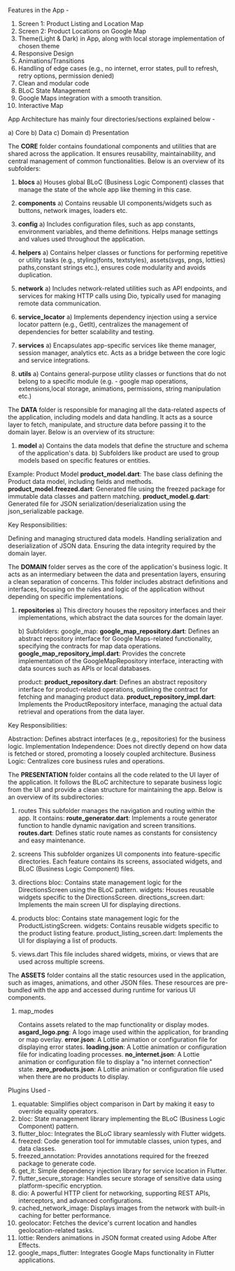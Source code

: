 Features in the App -

1. Screen 1: Product Listing and Location Map
2. Screen 2: Product Locations on Google Map
3. Theme(Light & Dark) in App, along with local storage implementation of chosen theme
4. Responsive Design
5. Animations/Transitions
6. Handling of edge cases (e.g., no internet, error states, pull to refresh, retry options,
   permission denied)
7. Clean and modular code
8. BLoC State Management
9. Google Maps integration with a smooth transition.
10. Interactive Map

App Architecture has mainly four directories/sections explained below -

a) Core
b) Data
c) Domain
d) Presentation

The **CORE** folder contains foundational components and utilities that are shared across the
application. It ensures reusability, maintainability, and central management of common
functionalities. Below is an overview of its subfolders:

1. **blocs**
   a) Houses global BLoC (Business Logic Component) classes that manage the state of the whole app
   like theming in this case.

2. **components**
   a) Contains reusable UI components/widgets such as buttons, network images, loaders etc.

3. **config**
   a) Includes configuration files, such as app constants, environment variables, and theme
   definitions. Helps manage settings and values used throughout the application.

4. **helpers**
   a) Contains helper classes or functions for performing repetitive or utility tasks (e.g.,
   styling(fonts, textstyles), assets(svgs, pngs, lotties) paths,constant strings etc.),
   ensures code modularity and avoids duplication.

5. **network**
   a) Includes network-related utilities such as API endpoints, and services for making HTTP calls
   using Dio, typically used for managing remote data communication.

6. **service_locator**
   a) Implements dependency injection using a service locator pattern (e.g., GetIt),
   centralizes the management of dependencies for better scalability and testing.

7. **services**
   a) Encapsulates app-specific services like theme manager, session manager, analytics etc.
   Acts as a bridge between the core logic and service integrations.

8. **utils**
   a) Contains general-purpose utility classes or functions that do not belong to a specific
   module (e.g. - google map operations, extensions,local storage, animations, permissions, string
   manipulation etc.)

The **DATA** folder is responsible for managing all the data-related aspects of the application,
including models and data handling. It acts as a source layer to fetch, manipulate, and structure
data before passing it to the domain layer. Below is an overview of its structure:

1. **model**
   a) Contains the data models that define the structure and schema of the application's data.
   b) Subfolders like product are used to group models based on specific features or entities.

Example: Product Model
**product_model.dart**: The base class defining the Product data model, including fields and
methods.
**product_model.freezed.dart**: Generated file using the freezed package for immutable data classes
and pattern matching.
**product_model.g.dart**: Generated file for JSON serialization/deserialization using the
json_serializable package.

Key Responsibilities:

Defining and managing structured data models.
Handling serialization and deserialization of JSON data.
Ensuring the data integrity required by the domain layer.

The **DOMAIN** folder serves as the core of the application's business logic.
It acts as an intermediary between the data and presentation layers, ensuring a clean separation of
concerns.
This folder includes abstract definitions and interfaces, focusing on the rules and logic of the
application without depending on specific implementations.

1. **repositories**
   a) This directory houses the repository interfaces and their implementations,
   which abstract the data sources for the domain layer.

   b) Subfolders:
   google_map:
   **google_map_repository.dart**: Defines an abstract repository interface for Google Maps-related
   functionality, specifying the contracts for map data operations.
   **google_map_repository_impl.dart**: Provides the concrete implementation of the
   GoogleMapRepository interface, interacting with data sources such as APIs or local databases.

   product:
   **product_repository.dart**: Defines an abstract repository interface for product-related
   operations, outlining the contract for fetching and managing product data.
   **product_repository_impl.dart**: Implements the ProductRepository interface, managing the actual
   data retrieval and operations from the data layer.

Key Responsibilities:

Abstraction: Defines abstract interfaces (e.g., repositories) for the business logic.
Implementation Independence: Does not directly depend on how data is fetched or stored, promoting a
loosely coupled architecture.
Business Logic: Centralizes core business rules and operations.

The **PRESENTATION** folder contains all the code related to the UI layer of the application. It
follows the BLoC architecture to separate business logic from the UI and provide a clean structure
for maintaining the app. Below is an overview of its subdirectories:

1. routes
   This subfolder manages the navigation and routing within the app. It contains:
   **route_generator.dart**: Implements a route generator function to handle dynamic navigation and
   screen transitions.
   **routes.dart**: Defines static route names as constants for consistency and easy maintenance.

2. screens
   This subfolder organizes UI components into feature-specific directories. Each feature contains
   its screens, associated widgets, and BLoC (Business Logic Component) files.

3. directions
   bloc: Contains state management logic for the DirectionsScreen using the BLoC pattern.
   widgets: Houses reusable widgets specific to the DirectionsScreen.
   directions_screen.dart: Implements the main screen UI for displaying directions.

4. products
   bloc: Contains state management logic for the ProductListingScreen.
   widgets: Contains reusable widgets specific to the product listing feature.
   product_listing_screen.dart: Implements the UI for displaying a list of products.

5. views.dart
   This file includes shared widgets, mixins, or views that are used across multiple screens.

The **ASSETS** folder contains all the static resources used in the application, such as images,
animations, and other JSON files. These resources are pre-bundled with the app and accessed during
runtime for various UI components.

1. map_modes

   Contains assets related to the map functionality or display modes.
   **asgard_logo.png**: A logo image used within the application, for branding or map overlay.
   **error.json**: A Lottie animation or configuration file for displaying error states.
   **loading.json**: A Lottie animation or configuration file for indicating loading processes.
   **no_internet.json**: A Lottie animation or configuration file to display a "no internet connection"
   state.
   **zero_products.json**: A Lottie animation or configuration file used when there are no products to
   display.

Plugins Used -

1. equatable: Simplifies object comparison in Dart by making it easy to override equality operators.
2. bloc: State management library implementing the BLoC (Business Logic Component) pattern.
3. flutter_bloc: Integrates the BLoC library seamlessly with Flutter widgets.
4. freezed: Code generation tool for immutable classes, union types, and data classes.
5. freezed_annotation: Provides annotations required for the freezed package to generate code.
6. get_it: Simple dependency injection library for service location in Flutter.
7. flutter_secure_storage: Handles secure storage of sensitive data using platform-specific
   encryption.
8. dio: A powerful HTTP client for networking, supporting REST APIs, interceptors, and advanced
   configurations.
9. cached_network_image: Displays images from the network with built-in caching for better
   performance.
10. geolocator: Fetches the device's current location and handles geolocation-related tasks.
11. lottie: Renders animations in JSON format created using Adobe After Effects.
12. google_maps_flutter: Integrates Google Maps functionality in Flutter applications.

